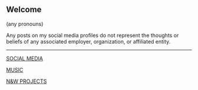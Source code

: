 ## Welcome

(any pronouns)

Any posts on my social media profiles do not represent the thoughts or beliefs of any associated employer, organization, or affiliated entity. 

----

[SOCIAL MEDIA](/social-media)

[MUSIC](/music)

[N&W PROJECTS](/gaming)
